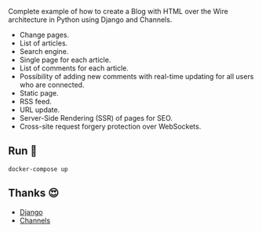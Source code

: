 Complete example of how to create a Blog with HTML over the Wire architecture in Python using Django and Channels.

- Change pages.
- List of articles.
- Search engine.
- Single page for each article.
- List of comments for each article.
- Possibility of adding new comments with real-time updating for all users who are connected.
- Static page.
- RSS feed.
- URL update.
- Server-Side Rendering (SSR) of pages for SEO. 
- Cross-site request forgery protection over WebSockets.

## Run 🏃

```
docker-compose up
```

## Thanks 😍

- [Django](https://www.djangoproject.com/)
- [Channels](https://channels.readthedocs.io/en/stable/)
